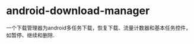 android-download-manager
========================

一个下载管理器为android多任务下载，恢复下载、流量计数器和基本任务控件，如暂停、继续和删除.

